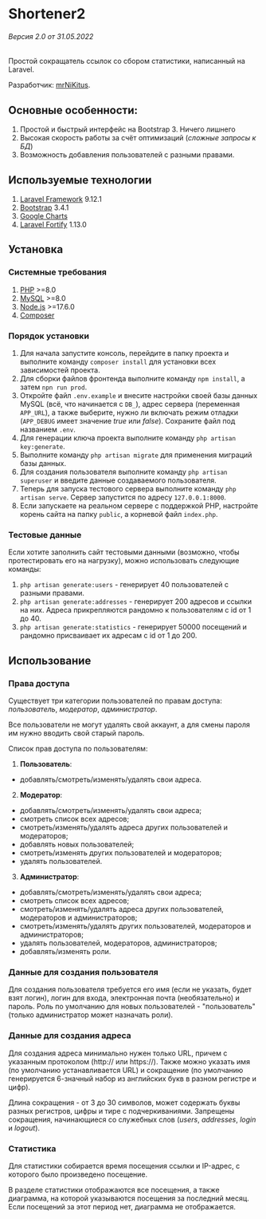 # Shortener2

###### Версия 2.0 от 31.05.2022

Простой сокращатель ссылок со сбором статистики, написанный на Laravel.

Разработчик: [mrNiKitus](https://mrnikitus.ru).

## Основные особенности: 

1. Простой и быстрый интерфейс на Bootstrap 3. Ничего лишнего
2. Высокая скорость работы за счёт оптимизаций (_сложные запросы к БД_)
3. Возможность добавления пользователей с разными правами.

## Используемые технологии

1. [Laravel Framework](https://laravel.com) 9.12.1
2. [Bootstrap](https://getbootstrap.com/docs/3.4/) 3.4.1
3. [Google Charts](https://developers.google.com/chart)
4. [Laravel Fortify](https://github.com/laravel/fortify) 1.13.0

## Установка

### Системные требования
1. [PHP](https://www.php.net/) >=8.0
2. [MySQL](https://www.mysql.com/) >=8.0
3. [Node.js](https://nodejs.org/) >=17.6.0
4. [Composer](https://getcomposer.org/)

### Порядок установки

1. Для начала запустите консоль, перейдите в папку проекта и выполните команду `composer install` для установки всех зависимостей проекта.
2. Для сборки файлов фронтенда выполните команду `npm install`, а затем `npn run prod`.
3. Откройте файл `.env.example` и внесите настройки своей базы данных MySQL (всё, что начинается с `DB_`), адрес сервера (переменная `APP_URL`), а также выберите, нужно ли включать режим отладки (`APP_DEBUG` имеет значение _true_ или _false_). Сохраните файл под названием `.env`.
4. Для генерации ключа проекта выполните команду `php artisan key:generate`.
5. Выполните команду `php artisan migrate` для применения миграций базы данных.
6. Для создания пользователя выполните команду `php artisan superuser` и введите данные создаваемого пользователя.
7. Теперь для запуска тестового сервера выполните команду `php artisan serve`. Сервер запустится по адресу `127.0.0.1:8000`.
8. Если запускаете на реальном сервере с поддержкой PHP, настройте корень сайта на папку `public`, а корневой файл `index.php`.

### Тестовые данные

Если хотите заполнить сайт тестовыми данными (возможно, чтобы протестировать его на нагрузку), можно использовать следующие команды:
1. `php artisan generate:users` - генерирует 40 пользователей с разными правами.
2. `php artisan generate:addresses` - генерирует 200 адресов и ссылки на них. Адреса прикрепляются рандомно к пользователям с id от 1 до 40.
3. `php artisan generate:statistics` - генерирует 50000 посещений и рандомно присваивает их адресам с id от 1 до 200.

## Использование

### Права доступа

Существует три категории пользователей по правам доступа: _пользователь_, _модератор_, _администратор_.

Все пользователи не могут удалять свой аккаунт, а для смены пароля им нужно вводить свой старый пароль.

Список прав доступа по пользователям:
1. **Пользователь**:
 - добавлять/смотреть/изменять/удалять свои адреса.
2. **Модератор**: 
 - добавлять/смотреть/изменять/удалять свои адреса;
 - смотреть список всех адресов;
 - смотреть/изменять/удалять адреса других пользователей и модераторов;
 - добавлять новых пользователей;
 - смотреть/изменять других пользователей и модераторов;
 - удалять пользователей.
3. **Администратор**:
 - добавлять/смотреть/изменять/удалять свои адреса;
 - смотреть список всех адресов;
 - смотреть/изменять/удалять адреса других пользователей, модераторов и администраторов;
 - смотреть/изменять/удалять других пользователей, модераторов и администраторов;
 - удалять пользователей, модераторов, администраторов;
 - добавлять/изменять роли.

### Данные для создания пользователя

Для создания пользователя требуется его имя (если не указать, будет взят логин), логин для входа, электронная почта (необязательно) и пароль. Роль по умолчанию для новых пользователей - "пользователь" (только администратор может назначать роли).

### Данные для создания адреса

Для создания адреса минимально нужен только URL, причем с указанным протоколом (http:// или https://). Также можно указать имя (по умолчанию устанавливается URL) и сокращение (по умолчанию генерируется 6-значный набор из английских букв в разном регистре и цифр).

Длина сокращения - от 3 до 30 символов, может содержать буквы разных регистров, цифры и тире с подчеркиваниями. Запрещены сокращения, начинающиеся со служебных слов (_users_, _addresses_, _login_ и _logout_).

### Статистика

Для статистики собирается время посещения ссылки и IP-адрес, с которого было произведено посещение.

В разделе статистики отображаются все посещения, а также диаграмма, на которой указываются посещения за последний месяц. Если посещений за этот период нет, диаграмма не отображается.
